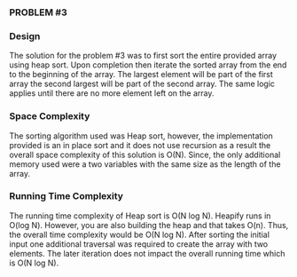 ### PROBLEM #3

### Design
The solution for the problem #3 was to first sort the entire provided array using heap sort. Upon completion then 
iterate the sorted array from the end to the beginning of the array. The largest element will be part of the first array
the second largest will be part of the second array. The same logic applies until there are no more element left on the 
array. 


### Space Complexity
The sorting algorithm used was Heap sort, however, the implementation provided is an in place sort and it does not use 
recursion as a result the overall space complexity of this solution is O(N). Since, the only additional memory used were
a two variables with the same size as the length of the array.

### Running Time Complexity
The running time complexity of Heap sort is O(N log N). Heapify runs in O(log N). However, you are also building the 
heap and that takes O(n). Thus, the overall time complexity would be O(N log N). After sorting the initial input one 
additional traversal was required to create the array with two elements. The later iteration does not impact the overall 
running time which is O(N log N).